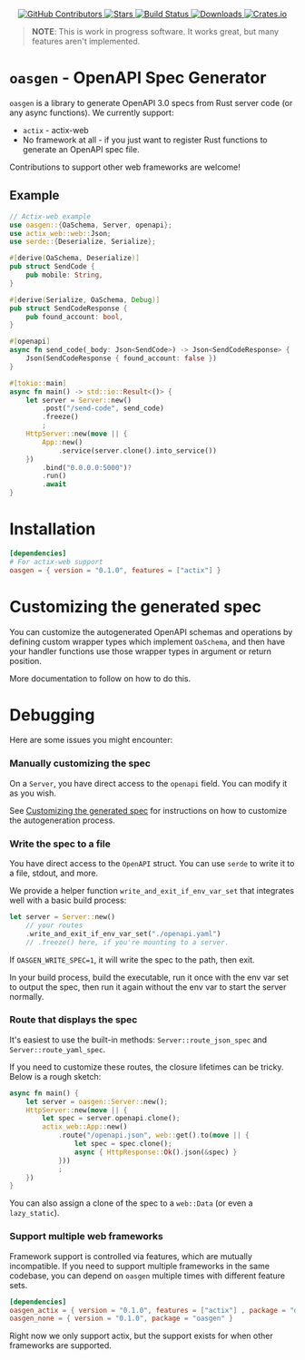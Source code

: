 <div id="top"></div>

<p align="center">
<a href="https://github.com/kurtbuilds/oasgen/graphs/contributors">
    <img src="https://img.shields.io/github/contributors/kurtbuilds/oasgen.svg?style=flat-square" alt="GitHub Contributors" />
</a>
<a href="https://github.com/kurtbuilds/oasgen/stargazers">
    <img src="https://img.shields.io/github/stars/kurtbuilds/oasgen.svg?style=flat-square" alt="Stars" />
</a>
<a href="https://github.com/kurtbuilds/oasgen/actions">
    <img src="https://img.shields.io/github/actions/workflow/status/kurtbuilds/oasgen/test.yaml?style=flat-square" alt="Build Status" />
</a>
<a href="https://crates.io/crates/oasgen">
    <img src="https://img.shields.io/crates/d/oasgen?style=flat-square" alt="Downloads" />
</a>
<a href="https://crates.io/crates/oasgen">
    <img src="https://img.shields.io/crates/v/oasgen?style=flat-square" alt="Crates.io" />
</a>

</p>

> **NOTE**: This is work in progress software. It works great, but many features aren't implemented.

# `oasgen` - OpenAPI Spec Generator

`oasgen` is a library to generate OpenAPI 3.0 specs from Rust server code (or any async functions). We currently support:

- `actix` - actix-web
- No framework at all - if you just want to register Rust functions to generate an OpenAPI spec file.

Contributions to support other web frameworks are welcome!

## Example

```rust
// Actix-web example
use oasgen::{OaSchema, Server, openapi};
use actix_web::web::Json;
use serde::{Deserialize, Serialize};

#[derive(OaSchema, Deserialize)]
pub struct SendCode {
    pub mobile: String,
}

#[derive(Serialize, OaSchema, Debug)]
pub struct SendCodeResponse {
    pub found_account: bool,
}

#[openapi]
async fn send_code(_body: Json<SendCode>) -> Json<SendCodeResponse> {
    Json(SendCodeResponse { found_account: false })
}

#[tokio::main]
async fn main() -> std::io::Result<()> {
    let server = Server::new()
        .post("/send-code", send_code)
        .freeze()
        ;
    HttpServer::new(move || {
        App::new()
            .service(server.clone().into_service())
    })
        .bind("0.0.0.0:5000")?
        .run()
        .await 
}
```

# Installation

```toml
[dependencies]
# For actix-web support
oasgen = { version = "0.1.0", features = ["actix"] }
```

# Customizing the generated spec

You can customize the autogenerated OpenAPI schemas and operations by defining custom wrapper types which implement `OaSchema`, and then have your handler functions use those wrapper types in argument or return position.

More documentation to follow on how to do this.


# Debugging

Here are some issues you might encounter:

### Manually customizing the spec

On a `Server`, you have direct access to the `openapi` field. You can modify it as you wish.

See [Customizing the generated spec](#customizing-the-generated-spec) for instructions on how to customize the autogeneration process.

### Write the spec to a file

You have direct access to the `OpenAPI` struct. You can use `serde` to write it to a file, stdout, and more.

We provide a helper function `write_and_exit_if_env_var_set` that integrates well with a basic build process:

```rust
let server = Server::new()
    // your routes
    .write_and_exit_if_env_var_set("./openapi.yaml")
    // .freeze() here, if you're mounting to a server.
```

If `OASGEN_WRITE_SPEC=1`, it will write the spec to the path, then exit. 

In your build process, build the executable, run it once with the env var set to output the spec, then run it again without the env var 
to start the server normally.

### Route that displays the spec

It's easiest to use the built-in methods: `Server::route_json_spec` and `Server::route_yaml_spec`.

If you need to customize these routes, the closure lifetimes can be tricky. Below is a rough sketch:

```rust
async fn main() {
    let server = oasgen::Server::new();
    HttpServer::new(move || {
        let spec = server.openapi.clone();
        actix_web::App::new()
            .route("/openapi.json", web::get().to(move || {
                let spec = spec.clone();
                async { HttpResponse::Ok().json(&spec) }
            }))
            ;
    }) 
}
```

You can also assign a clone of the spec to a `web::Data` (or even a `lazy_static`).

### Support multiple web frameworks

Framework support is controlled via features, which are mutually incompatible. If you need to support
multiple frameworks in the same codebase, you can depend on `oasgen` multiple times with different
feature sets.

```toml
[dependencies]
oasgen_actix = { version = "0.1.0", features = ["actix"] , package = "oasgen" }
oasgen_none = { version = "0.1.0", package = "oasgen" }
```

Right now we only support actix, but the support exists for when other frameworks are supported.
